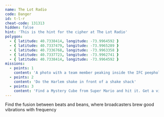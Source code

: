 ```yaml
---
name: The Lot Radio
code: Danger
id: t-l-r
cheat-code: 131313
hidden: false
hint: 'This is the hint for the cipher at The Lot Radio'
polygon:
  - { latitude: 40.7338414, longitude: -73.9964592 }
  - { latitude: 40.7337479, longitude: -73.9965289 }
  - { latitude: 40.7336768, longitude: -73.9963358 }
  - { latitude: 40.7337723, longitude: -73.9962741 }
  - { latitude: 40.7338414, longitude: -73.9964592 }
missions:
  - points: 1
    content: 'A photo with a team member peaking inside the IFC peephole.'
  - points: 2
    content: 'Do the Harlem shake in front of a shake shack'
  - points: 3
    content: 'Find a Mystery Cube from Super Mario and hit it. Get a video for a power up of 2 stars.'
---
```


Find the fusion between beats and beans, where broadcasters brew good vibrations with frequency